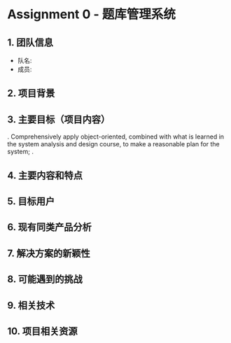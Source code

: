 # Assignment 0 - 题库管理系统

## 1. 团队信息
- 队名: 
- 成员:

## 2. 项目背景

## 3. 主要目标（项目内容）
. Comprehensively apply object-oriented, combined with what is learned in the system analysis and design course, to make a reasonable plan for the system;
. 

## 4. 主要内容和特点

## 5. 目标用户

## 6. 现有同类产品分析

## 7. 解决方案的新颖性

## 8. 可能遇到的挑战

## 9. 相关技术

## 10. 项目相关资源
